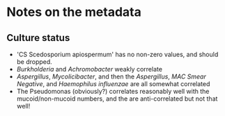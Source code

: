 # Notes on the metadata

## Culture status

- 'CS Scedosporium apiospermum' has no non-zero values, and should be dropped.
- _Burkholderia_ and _Achromobacter_ weakly correlate
- _Aspergillus_, _Mycolicibacter_, and then the _Aspergillus_, _MAC Smear Negative_, and _Haemophilus influenzae_ are all somewhat correlated
- The Pseudomonas (obviously?) correlates reasonably well with the mucoid/non-mucoid numbers, and the are anti-correlated but not that well!
